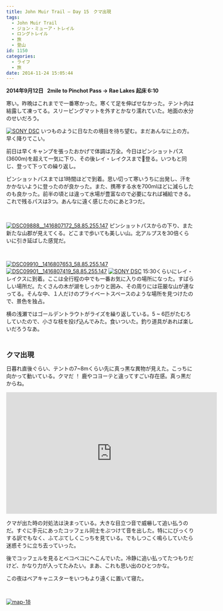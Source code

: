 ```yaml
---
title: John Muir Trail – Day 15　クマ出現
tags:
  - John Muir Trail
  - ジョン・ミューア・トレイル
  - ロングトレイル
  - 旅
  - 登山
id: 1150
categories:
  - ライフ
  - 旅
date: 2014-11-24 15:05:44
---
```


**2014年9月12日   2mile to Pinchot Pass → Rae Lakes
起床 6:10**

寒い。昨晩はこれまでで一番寒かった。寒くて足を伸ばせなかった。テント内は結露して凍ってる。スリーピングマットを外すとかなり濡れていた。地面の水分のせいだろう。

[![SONY DSC](http://mountainboy.boo.jp/wordpress/wp-content/uploads/2014/11/DSC09884.jpg)](http://mountainboy.boo.jp/wordpress/wp-content/uploads/2014/11/DSC09884.jpg)
いつものように日なたの境目を待ち望む。まだあんなに上の方。早く降りてこい。

前日は早くキャンプを張ったおかげで体調は万全。今日はピンショットパス(3600m)を超えて一気に下り、その後レイ・レイクスまで登る。いつもと同じ、登って下っての繰り返し。

ピンショットパスまでは1時間ほどで到着。思い切って寒いうちに出発し、汗をかかないように登ったのが良かった。また、携帯する水を700mlほどに減らしたのも良かった。前半の頃とは違って水場が豊富なので必要になれば補給できる。これで残るパスは3つ。あんなに遠く感じたのにあと3つだ。

&nbsp;

[![DSC09888__1416807172_58.85.255.147](http://mountainboy.boo.jp/wordpress/wp-content/uploads/2014/11/DSC09888__1416807172_58.85.255.147.jpg)](http://mountainboy.boo.jp/wordpress/wp-content/uploads/2014/11/DSC09888__1416807172_58.85.255.147.jpg)
ピンショットパスからの下り、また新たな山郡が見えてくる。どこまで歩いても美しい山。北アルプスを30倍くらいに引き延ばした感覚だ。

&nbsp;

[![DSC09910__1416807653_58.85.255.147](http://mountainboy.boo.jp/wordpress/wp-content/uploads/2014/11/DSC09910__1416807653_58.85.255.147.jpg)](http://mountainboy.boo.jp/wordpress/wp-content/uploads/2014/11/DSC09910__1416807653_58.85.255.147.jpg)[
![DSC09901__1416807419_58.85.255.147](http://mountainboy.boo.jp/wordpress/wp-content/uploads/2014/11/DSC09901__1416807419_58.85.255.147.jpg)](http://mountainboy.boo.jp/wordpress/wp-content/uploads/2014/11/DSC09901__1416807419_58.85.255.147.jpg)
[![SONY DSC](http://mountainboy.boo.jp/wordpress/wp-content/uploads/2014/11/DSC09904.jpg)](http://mountainboy.boo.jp/wordpress/wp-content/uploads/2014/11/DSC09904.jpg)
15:30くらいにレイ・レイクスに到着。ここは全行程の中でも一番お気に入りの場所になった。すばらしい場所だ。たくさんの木が湖をしっかりと囲み、その周りには荘厳な山が連なってる。そんな中、１人だけのプライベートスペースのような場所を見つけたので、景色を独占。

横の浅瀬ではゴールデントラウトがライズを繰り返している。5 ~ 6匹がたむろしていたので、小さな枝を投げ込んでみた。食いついた。釣り道具があれば楽しいだろうなあ。

&nbsp;

<span style="font-size: 14pt;">**クマ出現**</span>

日暮れ直後ぐらい、テントの7~8mくらい先に真っ黒な異物が見えた。こっちに向かって動いている。クマだ ！ 鹿やコヨーテと違ってすごい存在感。真っ黒だからね。

<iframe src="http://player.vimeo.com/video/112671604?title=0&amp;byline=0" width="565" height="325" frameborder="0" align="center" allowfullscreen="allowfullscreen"></iframe>

クマが出た時の対処法は決まっている。大きな目立つ音で威嚇して追い払うのだ。すぐに手元にあったコッフェル同士をぶつけて音を出した。特ににびっくりする訳でもなく、ふてぶてしくこっちを見ている。でもしつこく鳴らしていたら迷惑そうに立ち去っていった。

後でコッフェルを見るとベコベコにへこんでいた。冷静に追い払ってたつもりだけど、かなり力が入ってたみたい。まあ、これも思い出のひとつかな。

この夜はベアキャニスターをいつもより遠くに置いて寝た。

&nbsp;

[![map-18](http://mountainboy.boo.jp/wordpress/wp-content/uploads/2014/11/map-181.png)](http://mountainboy.boo.jp/wordpress/wp-content/uploads/2014/11/map-181.png)